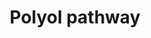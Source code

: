 ---
annotations:
- type: Pathway Ontology
  value: glucose utilization pathway
authors:
- MaintBot
- Ddigles
description: When glucose is unused, it is metabolized via the polyol pathway. This
  pathway consists of two main enzymatic steps. First, glucose is reduced to sorbitol
  by aldose reductase. In this step, NADPH is oxidized to NADP+. The next step is
  the oxidation of sorbitol to D-fructose by sorbitol dehydrogenase. Fructose can
  then be phosphorylated by fructokinase and subsequently be metabolized via dihydroxyacetone
  phosphate or glyceraldehyde to D-glyceraldehyde 3-phosphate, which can be used as
  a substrate in the process of glycolysis. The sorbitol pathway plays a role in diabetic
  renal complications because aldose reductase metabolizes the excess of glucose to
  toxic metabolites that induce hyperfiltration and glomerular dysfunction.
last-edited: 2019-09-17
organisms:
- Mus musculus
redirect_from:
- /index.php/Pathway:WP1265
- /instance/WP1265
schema-jsonld:
- '@context': https://schema.org/
  '@id': https://wikipathways.github.io/pathways/WP1265.html
  '@type': Dataset
  creator:
    '@type': Organization
    name: WikiPathways
  description: When glucose is unused, it is metabolized via the polyol pathway. This
    pathway consists of two main enzymatic steps. First, glucose is reduced to sorbitol
    by aldose reductase. In this step, NADPH is oxidized to NADP+. The next step is
    the oxidation of sorbitol to D-fructose by sorbitol dehydrogenase. Fructose can
    then be phosphorylated by fructokinase and subsequently be metabolized via dihydroxyacetone
    phosphate or glyceraldehyde to D-glyceraldehyde 3-phosphate, which can be used
    as a substrate in the process of glycolysis. The sorbitol pathway plays a role
    in diabetic renal complications because aldose reductase metabolizes the excess
    of glucose to toxic metabolites that induce hyperfiltration and glomerular dysfunction.
  keywords:
  - Dihydroxyacetone phosphate
  - Glyceraldehyde
  - D-Fructose
  - D-Glyceraldehyde 3-phosphate
  - Fructose 1-phosphate
  - Sorbitol
  - D-Glucose
  - Sord
  - Akr1b3
  - Aldob
  - Khk
  license: CC0
  name: Polyol pathway
seo: CreativeWork
title: Polyol pathway
wpid: WP1265
---